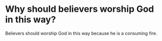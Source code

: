 # Why should believers worship God in this way?

Believers should worship God in this way because he is a consuming fire.
